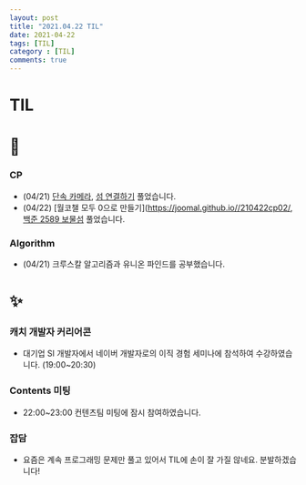 ```yaml
---
layout: post
title: "2021.04.22 TIL"
date: 2021-04-22
tags: [TIL]
category : [TIL]
comments: true
---
```


# TIL

# 🎉

### CP

- (04/21) [단속 카메라](https://programmers.co.kr/learn/courses/30/lessons/42884), [섬 연결하기](https://programmers.co.kr/learn/courses/30/lessons/42861) 풀었습니다.
- (04/22) [월코챌 모두 0으로 만들기](https://joomal.github.io//210422cp02/, [백준 2589 보물섬](https://joomal.github.io//210422cp01/) 풀었습니다.

### Algorithm

- (04/21) 크루스칼 알고리즘과 유니온 파인드를 공부했습니다.

# ✨

### 캐치 개발자 커리어콘

- 대기업 SI 개발자에서 네이버 개발자로의 이직 경험 세미나에 참석하여 수강하였습니다. (19:00~20:30)

### Contents 미팅

- 22:00~23:00 컨텐츠팀 미팅에 잠시 참여하였습니다.

### 잡담

- 요즘은 계속 프로그래밍 문제만 풀고 있어서 TIL에 손이 잘 가질 않네요. 분발하겠습니다!